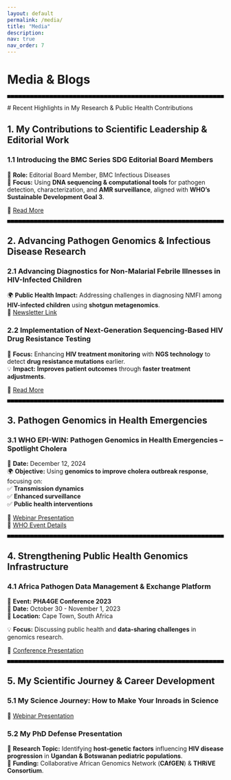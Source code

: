 ```yaml
---
layout: default
permalink: /media/
title: "Media"
description:
nav: true
nav_order: 7
---
```


# **Media & Blogs**

<hr style="border: 3px dashed black;">
# Recent Highlights in My Research & Public Health Contributions  

## 1. My Contributions to Scientific Leadership & Editorial Work  
### 1.1 Introducing the BMC Series SDG Editorial Board Members  
📌 **Role:** Editorial Board Member, BMC Infectious Diseases  
🔬 **Focus:** Using **DNA sequencing & computational tools** for pathogen detection, characterization, and **AMR surveillance**, aligned with **WHO’s Sustainable Development Goal 3**.  

📖 [Read More](https://blogs.biomedcentral.com/bmcseriesblog/2022/01/14/introducing-the-bmc-series-sdg-editorial-board-members-gerald-mboowa/)  

<hr style="border: 3px dashed black;">

## 2. Advancing Pathogen Genomics & Infectious Disease Research  
### 2.1 Advancing Diagnostics for Non-Malarial Febrile Illnesses in HIV-Infected Children  
🌍 **Public Health Impact:** Addressing challenges in diagnosing NMFI among **HIV-infected children** using **shotgun metagenomics**.  
📑 [Newsletter Link](https://www.edctp.org/project/advancing-diagnostics-for-non-malarial-febrile-illnesses-in-hiv-infected-children/)  

### 2.2 Implementation of Next-Generation Sequencing-Based HIV Drug Resistance Testing  
🧬 **Focus:** Enhancing **HIV treatment monitoring** with **NGS technology** to detect **drug resistance mutations** earlier.  
💡 **Impact:** **Improves patient outcomes** through **faster treatment adjustments**.  

📖 [Read More](https://microbiologysociety.org/blog/implementation-of-next-generation-sequencing-based-hiv-drug-resistance-testing-enhancing-antiretroviral-treatment-monitoring-and-public-health-outcomes.html)  

<hr style="border: 3px dashed black;">

## 3. Pathogen Genomics in Health Emergencies  
### 3.1 WHO EPI-WIN: Pathogen Genomics in Health Emergencies – Spotlight Cholera  
📅 **Date:** December 12, 2024  
🌍 **Objective:** Using **genomics to improve cholera outbreak response**, focusing on:  
✅ **Transmission dynamics**  
✅ **Enhanced surveillance**  
✅ **Public health interventions**  

🎥 [Webinar Presentation](https://www.youtube.com/watch?v=7ZJbfTpNkfc)  
📑 [WHO Event Details](https://www.who.int/news-room/events/detail/2024/12/12/default-calendar/who-epi-win-webinar-pathogen-genomics-in-health-emergencies-spotlight-cholera)  

<hr style="border: 3px dashed black;">

## 4. Strengthening Public Health Genomics Infrastructure  
### 4.1 Africa Pathogen Data Management & Exchange Platform  
📌 **Event:** **PHA4GE Conference 2023**  
📅 **Date:** October 30 - November 1, 2023  
📍 **Location:** Cape Town, South Africa  

💡 **Focus:** Discussing public health and **data-sharing challenges** in genomics research.  

🎥 [Conference Presentation](https://www.youtube.com/watch?v=YpQFh_ZtA4E&t=2s)  

<hr style="border: 3px dashed black;">

## 5. My Scientific Journey & Career Development  
### 5.1 My Science Journey: How to Make Your Inroads in Science  
🎥 [Webinar Presentation](https://www.youtube.com/watch?v=lUumnB5JS60)  

### 5.2 My PhD Defense Presentation  
🧬 **Research Topic:** Identifying **host-genetic factors** influencing **HIV disease progression** in **Ugandan & Botswanan pediatric populations**.  
📌 **Funding:** Collaborative African Genomics Network (**CAfGEN**) & **THRiVE Consortium**.
